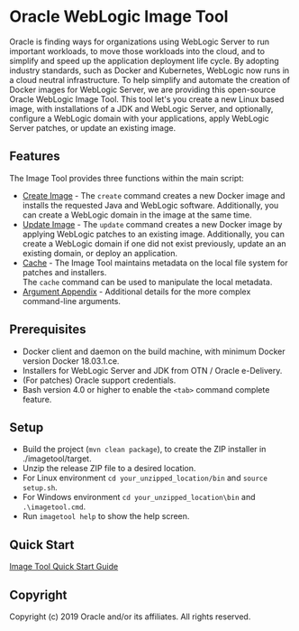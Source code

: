 # Oracle WebLogic Image Tool

Oracle is finding ways for organizations using WebLogic Server to run important workloads, to move those workloads into
the cloud, and to simplify and speed up the application deployment life cycle. By adopting industry standards, such as Docker
and Kubernetes, WebLogic now runs in a cloud neutral infrastructure.  To help simplify and automate the creation of
Docker images for WebLogic Server, we are providing this open-source
Oracle WebLogic Image Tool.  This tool let's you create a new Linux based image, with installations of a JDK and WebLogic Server,
and optionally, configure a WebLogic domain with your applications, apply WebLogic Server patches, or update an existing
image.

## Features

The Image Tool provides three functions within the main script:
  - [Create Image](site/create-image.md) - The `create` command creates a new Docker image and installs the requested 
  Java and WebLogic software.  Additionally, you can create a WebLogic domain in the image at the same time.
  - [Update Image](site/update-image.md) - The `update` command creates a new Docker image by applying WebLogic patches 
  to an existing image.  Additionally, you can create a WebLogic domain if one did not exist previously, update an 
  an existing domain, or deploy an application.
  - [Cache](site/cache.md) - The Image Tool maintains metadata on the local file system for patches and installers.  
  The `cache` command can be used to manipulate the local metadata.
  - [Argument Appendix](site/arguments.md) - Additional details for the more complex command-line arguments.

## Prerequisites

- Docker client and daemon on the build machine, with minimum Docker version Docker 18.03.1.ce.
- Installers for WebLogic Server and JDK from OTN / Oracle e-Delivery.
- (For patches) Oracle support credentials.
- Bash version 4.0 or higher to enable the `<tab>` command complete feature.

## Setup

- Build the project (`mvn clean package`), to create the ZIP installer in ./imagetool/target.
- Unzip the release ZIP file to a desired location.
- For Linux environment `cd your_unzipped_location/bin` and `source setup.sh`. 
- For Windows environment `cd your_unzipped_location\bin` and `.\imagetool.cmd`. 
- Run `imagetool help` to show the help screen.

## Quick Start

[Image Tool Quick Start Guide](site/quickstart.md)

## Copyright
Copyright (c) 2019 Oracle and/or its affiliates. All rights reserved.
